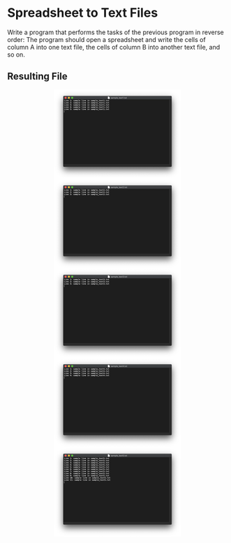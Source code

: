 # Spreadsheet to Text Files

Write a program that performs the tasks of the previous program in reverse order: The program should open a spreadsheet and write the cells of column A into one text file, the cells of column B into another text file, and so on.

## Resulting File
<p align=center>
  <img src=./result.png alt=result of script>
</p>
